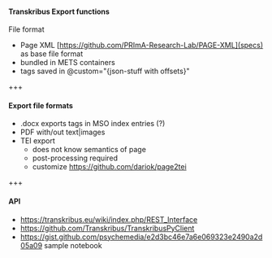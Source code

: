 #### Transkribus Export functions

File format

* Page XML [https://github.com/PRImA-Research-Lab/PAGE-XML](specs) as base file format
* bundled in METS containers
* tags saved in @custom="{json-stuff with offsets}"

+++

#### Export file formats

* .docx exports tags in MSO index entries (?)
* PDF with/out text|images
* TEI export
  - does not know semantics of page
  - post-processing required
  - customize https://github.com/dariok/page2tei

+++

#### API

* https://transkribus.eu/wiki/index.php/REST_Interface
* https://github.com/Transkribus/TranskribusPyClient
* https://gist.github.com/psychemedia/e2d3bc46e7a6e069323e2490a2d05a09 sample notebook
